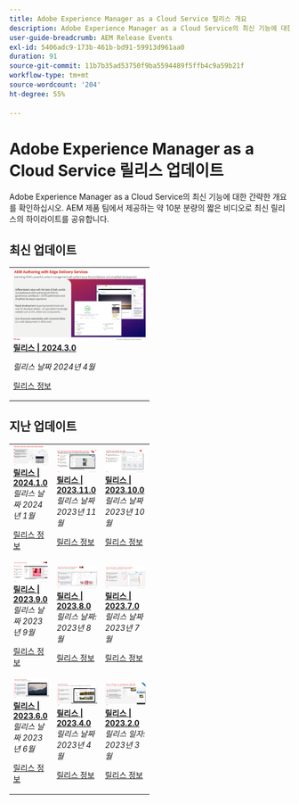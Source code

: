 ```yaml
---
title: Adobe Experience Manager as a Cloud Service 릴리스 개요
description: Adobe Experience Manager as a Cloud Service의 최신 기능에 대한 간략한 개요 보기
user-guide-breadcrumb: AEM Release Events
exl-id: 5406adc9-173b-461b-bd91-59913d961aa0
duration: 91
source-git-commit: 11b7b35ad53750f9ba5594489f5ffb4c9a59b21f
workflow-type: tm+mt
source-wordcount: '204'
ht-degree: 55%

---
```


# Adobe Experience Manager as a Cloud Service 릴리스 업데이트

Adobe Experience Manager as a Cloud Service의 최신 기능에 대한 간략한 개요를 확인하십시오. AEM 제품 팀에서 제공하는 약 10분 분량의 짧은 비디오로 최신 릴리스의 하이라이트를 공유합니다.

## 최신 업데이트

<table style="max-width: 50%;">
  <tr>
    <td>
      <a href="2024/2024-3-0.md">
        <img alt="2024.3.0 릴리스" src="2024/assets/2024-3-0-thumb.png" />
      </a>
      <div>
        <a href="2024/2024-3-0.md">
          <strong>릴리스 | 2024.3.0</strong>
        </a>
      </div>
      <p><em>릴리스 날짜 2024년 4월 </em></p>
      <p>
        <a href="https://experienceleague.adobe.com/docs/experience-manager-cloud-service/content/release-notes/release-notes/release-notes-current.html?lang=ko-KR">릴리스 정보</a>
      </p>
    </td>
  </tr>  
</table>

## 지난 업데이트

<table style="max-width: 50%;">
  <tr>
    <td>
      <a href="2024/2024-1-0.md">
        <img alt="2024.1.0 릴리스" src="2024/assets/2024-1-0-thumb.png" />
      </a>
      <div>
        <a href="2024/2024-1-0.md">
          <strong>릴리스 | 2024.1.0</strong>
          <br/>
        </a>
          <em>릴리스 날짜 2024년 1월 </em>
      </div>
      <p>
        <a href="https://experienceleague.adobe.com/docs/experience-manager-cloud-service/content/release-notes/release-notes/release-notes-current.html?lang=ko-KR">릴리스 정보</a>
      <p>
    </td>
    <td>
      <a href="2023/2023-11-0.md">
        <img alt="2023.11.0 릴리스" src="2023/assets/2023-11-0-thumb.png" />
      </a>
      <div>
        <a href="2023/2023-11-0.md">
          <strong>릴리스 | 2023.11.0</strong>
          <br/>
        </a>
          <em>릴리스 날짜 2023년 11월 </em>
      </div>
      <p>
        <a href="https://experienceleague.adobe.com/docs/experience-manager-cloud-service/content/release-notes/release-notes/release-notes-current.html?lang=ko-KR">릴리스 정보</a>
      <p>
    </td>
    <td>
      <a href="2023/2023-10-0.md">
        <img alt="2023.10.0 릴리스" src="2023/assets/2023-10-0-thumb.png" />
      </a>
      <div>
        <a href="2023/2023-10-0.md">
          <strong>릴리스 | 2023.10.0</strong>
          <br/>
        </a>
          <em>릴리스 날짜 2023년 10월 </em>
      </div>
      <p>
        <a href="https://experienceleague.adobe.com/docs/experience-manager-cloud-service/content/release-notes/release-notes/release-notes-current.html?lang=ko-KR">릴리스 정보</a>
      <p>
    </td>
  </tr>
  <tr>
    <td>
      <a href="2023/2023-9-0.md">
        <img alt="2023.9.0 릴리스" src="2023/assets/2023-9-0-thumb.png" />
      </a>
      <div>
        <a href="2023/2023-9-0.md">
          <strong>릴리스 | 2023.9.0</strong>
          <br/>
        </a>
          <em>릴리스 날짜 2023년 9월 </em>
      </div>
      <p>
        <a href="https://experienceleague.adobe.com/docs/experience-manager-cloud-service/content/release-notes/release-notes/release-notes-current.html?lang=ko-KR">릴리스 정보</a>
      <p>
    </td> 
    <td>
      <a href="2023/2023-8-0.md">
        <img alt="2023.8.0 릴리스" src="2023/assets/2023-8-0-thumb.png" />
      </a>
      <div>
        <a href="2023/2023-8-0.md">
          <strong>릴리스 | 2023.8.0</strong>
          <br/>
        </a>
          <em>릴리스 날짜: 2023년 8월 </em>
      </div>
      <p>
        <a href="https://experienceleague.adobe.com/docs/experience-manager-cloud-service/content/release-notes/release-notes/release-notes-current.html?lang=ko-KR">릴리스 정보</a>
      <p>
    </td>
    <td>
      <a href="2023/2023-7-0.md">
        <img alt="2023.7.0 릴리스" src="2023/assets/2023-7-0-thumb.png" />
      </a>
      <div>
        <a href="2023/2023-7-0.md">
          <strong>릴리스 | 2023.7.0</strong>
          <br/>
        </a>
          <em>릴리스 날짜 2023년 7월 </em>
      </div>
      <p>
        <a href="https://experienceleague.adobe.com/docs/experience-manager-cloud-service/content/release-notes/release-notes/release-notes-current.html?lang=ko-KR">릴리스 정보</a>
      <p>
    </td>
  </tr>
  <tr> 
    <td>
      <a href="2023/2023-6-0.md">
        <img alt="2023.6.0 릴리스" src="2023/assets/2023-6-0-thumb.png" />
      </a>
      <div>
        <a href="2023/2023-6-0.md">
          <strong>릴리스 | 2023.6.0</strong>
          <br/>
        </a>
          <em>릴리스 날짜 2023년 6월 </em>
      </div>
      <p>
        <a href="https://experienceleague.adobe.com/docs/experience-manager-cloud-service/content/release-notes/release-notes/release-notes-current.html?lang=ko-KR">릴리스 정보</a>
      <p>
    </td>    
    <td>
      <a href="2023/2023-4-0.md">
        <img alt="2023.4.0 릴리스" src="2023/assets/2023-4-0-thumb.png" />
      </a>
      <div>
        <a href="2023/2023-4-0.md">
          <strong>릴리스 | 2023.4.0</strong>
          <br/>
        </a>
          <em>릴리스 날짜 2023년 4월 </em>
      </div>
      <p>
        <a href="https://experienceleague.adobe.com/docs/experience-manager-cloud-service/content/release-notes/release-notes/release-notes-current.html?lang=ko-KR">릴리스 정보</a>
      <p>
    </td>
    <td>
      <a href="2023/2023-2-0.md">
        <img alt="2023.2.0 릴리스" src="2023/assets/2023-2-0-thumb.png" />
      </a>
      <div>
        <a href="2023/2023-2-0.md">
          <strong>릴리스 | 2023.2.0</strong>
          <br/>
        </a>
          <em>릴리스 일자: 2023년 3월 </em>
      </div>
      <p>
        <a href="https://experienceleague.adobe.com/docs/experience-manager-cloud-service/content/release-notes/release-notes/release-notes-current.html?lang=ko-KR">릴리스 정보</a>
      <p>
    </td>
  </tr>
</table>
